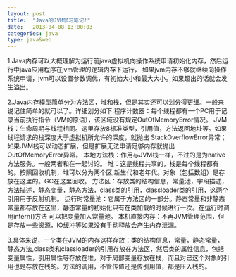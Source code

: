 ```yaml
---
layout: post
title:  "Java的JVM学习笔记!"
date:   2013-04-08 13:00:03
categories: java
type: java&web
---
```


1.Java内存可以大概理解为运行前java虚拟机向操作系统申请初始化内存，然后运行中java应用程序在jvm管理的逻辑内存下运行，
  如果jvm内存不够就继续向操作系统申请，jvm可以设置参数调优，有初始大小和最大大小。如果超出的话就会发生溢出。
  
2.Java内存模型简单分为方法区，堆和栈，但是其实还可以划分得更细。一般来说记住简单的就可以了。详细划分如下
  程序计数器：每个线程都有一个PC用于记录当前执行指令（VM的原语），该区域没有规定OutOfMemoryError情况。
  JVM栈：生命周期与线程相同。这里存放8标准类型，引用值，方法返回地址等。如果线程请求的栈深度大于虚拟机所允许的深度，就抛出
         StackOverflowError异常；如果JVM栈可以动态扩展，但是扩展无法申请足够内存就抛出OutOfMemoryError异常。
  本地方法栈：作用与JVM栈一样，不过的是为native方法服务。一般两者和在一起讨论。
  堆：这是线程共享的，栈是每个线程都有的。按照回收机制，堆可以分为两个区,新生代和老年代。对象（包括数组）是存放在这里的。GC在这里回收。
  方法区：存放类的结构信息，常量池，字段描述，方法描述，静态变量，静态方法，class类的引用，classloader类的引用，这两个引用用于反射机制。
  运行时常量池：它属于方法区的一部分。静态常量和非静态常量都存放在这里，静态常量的初始化只有在类加载的时候进行一次。在运行时调用intern()方法
  		可以把变量加入常量池。
  本机直接内存：不再JVM管理范围，但是存放一些资源，IO缓冲等如果没有手动释放会产生内存泄漏。
  
3.具体来说，一个类在JVM的内存这样存放：类的结构信息，常量，静态常量，静态方法,class类和classloader的引用存放在方法区，然后类的属性信息，包括
  变量属性，引用属性等存放在堆，对于局部变量存放在栈，而且对已这个对象的引用也是存放在栈的。方法的调用，不管传值还是传引用值，都是压入栈的。